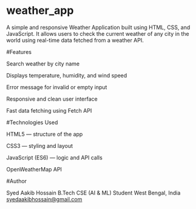 # weather_app
A simple and responsive Weather Application built using HTML, CSS, and JavaScript.
It allows users to check the current weather of any city in the world using real-time data fetched from a weather API.

#Features

   Search weather by city name

   Displays temperature, humidity, and wind speed

   Error message for invalid or empty input

   Responsive and clean user interface

   Fast data fetching using Fetch API

#Technologies Used

  HTML5 — structure of the app
  
  CSS3 — styling and layout
  
  JavaScript (ES6) — logic and API calls
  
  OpenWeatherMap API


#Author

  Syed Aakib Hossain
   B.Tech CSE (AI & ML) Student
   West Bengal, India
   syedaakibhossain@gmail.com

